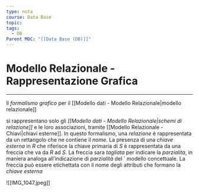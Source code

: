 ```yaml
---
type: nota
course: Data Base
topic: 
tags:
  - DB
Parent MOC: "[[Data Base (DB)]]"
---
```


# Modello Relazionale - Rappresentazione Grafica
---
Il _formalismo grafico_ per il  [[Modello dati - Modello Relazionale|modello relazionale]] 

si rappresentano solo gli _[[Modello dati - Modello Relazionale|schemi di relazione]]_ e le loro associazioni, tramite [[Modello Relazionale - Chiavi|chiavi esterne]].
In questo formalismo, una _relazione_ è rappresentata da un rettangolo che ne contiene il _nome_.
La presenza di una _chiave esterna_ in $R$ che riferisce la chiave primaria di $S$ è rappresentata da una freccia che va da $R$ ad $S$.
La freccia sara _tagliata_ per indicare la _parzialita_, in maniera analoga all’indicazione di _parzialità_ del `
modello concettuale.
La freccia può essere etichettata con il nome degli attributi che formano la _chiave esterna_


![[IMG_1047.jpeg]]